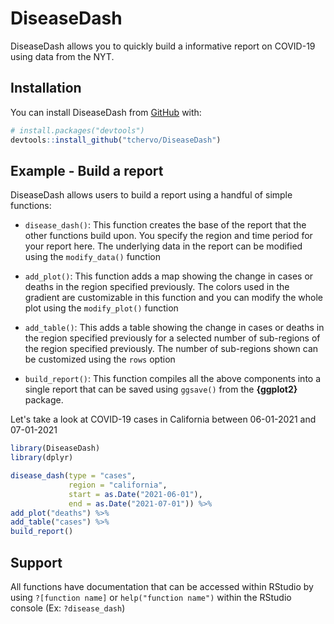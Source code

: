 
# DiseaseDash

<!-- badges: start -->
<!-- badges: end -->

DiseaseDash allows you to quickly build a informative report on COVID-19 using data from the NYT.

## Installation

You can install DiseaseDash from [GitHub](https://github.com/) with:

``` r
# install.packages("devtools")
devtools::install_github("tchervo/DiseaseDash")
```

## Example - Build a report

DiseaseDash allows users to build a report using a handful of simple functions:

- `disease_dash()`: This function creates the base of the report that the other functions build upon. You specify the region and time period for your report here. The underlying data in the report can be modified using the `modify_data()` function

- `add_plot()`: This function adds a map showing the change in cases or deaths in the region specified previously. The colors used in the gradient are customizable in this function and you can modify the whole plot using the `modify_plot()` function

- `add_table()`: This adds a table showing the change in cases or deaths in the region specified previously for a selected number of sub-regions of the region specified previously. The number of sub-regions shown can be customized using the `rows` option

- `build_report()`: This function compiles all the above components into a single report that can be saved using `ggsave()` from the **{ggplot2}** package.

Let's take a look at COVID-19 cases in California between 06-01-2021 and 07-01-2021

``` r
library(DiseaseDash)
library(dplyr)

disease_dash(type = "cases",
             region = "california",
             start = as.Date("2021-06-01"),
             end = as.Date("2021-07-01")) %>%
add_plot("deaths") %>%
add_table("cases") %>%
build_report()

```

## Support

All functions have documentation that can be accessed within RStudio by using `?[function name]` or `help("function name")` within the RStudio console (Ex: `?disease_dash`)
